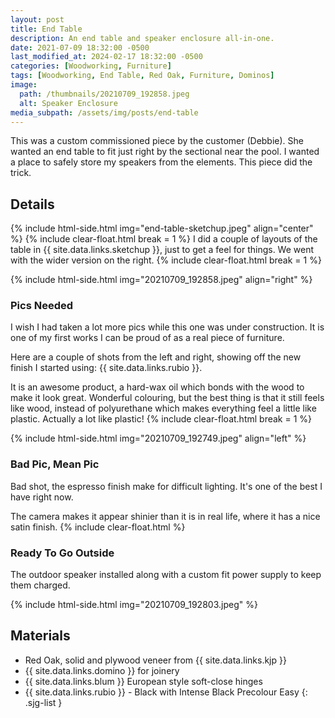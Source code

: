 ```yaml
---
layout: post
title: End Table
description: An end table and speaker enclosure all-in-one. 
date: 2021-07-09 18:32:00 -0500
last_modified_at: 2024-02-17 18:32:00 -0500
categories: [Woodworking, Furniture]
tags: [Woodworking, End Table, Red Oak, Furniture, Dominos]
image:
  path: /thumbnails/20210709_192858.jpeg
  alt: Speaker Enclosure
media_subpath: /assets/img/posts/end-table
---
```

This was a custom commissioned piece by the customer (Debbie). She wanted an end table to fit just right by the sectional near the pool. I wanted a place to safely store my speakers from the elements. This piece did the trick.

## Details

{% include html-side.html img="end-table-sketchup.jpeg" align="center" %}
{% include clear-float.html break = 1 %}
I did a couple of layouts of the table in {{ site.data.links.sketchup }}, just to get a feel for things. We went with the wider version on the right.
{% include clear-float.html break = 1 %}

{% include html-side.html img="20210709_192858.jpeg" align="right" %}

### Pics Needed

I wish I had taken a lot more pics while this one was under construction. It is one of my first works I can be proud of as a real piece of furniture.

Here are a couple of shots from the left and right, showing off the new finish I started using: {{ site.data.links.rubio }}.

It is an awesome product, a hard-wax oil which bonds with the wood to make it look great. Wonderful colouring, but the best thing is that it still feels like wood, instead of polyurethane which makes everything feel a little like plastic. Actually a lot like plastic!
{% include clear-float.html break = 1 %}

{% include html-side.html img="20210709_192749.jpeg" align="left" %}

### Bad&nbsp;Pic, Mean&nbsp;Pic

Bad shot, the espresso finish make for difficult lighting. It's one of the best I have right now.

The camera makes it appear shinier than it is in real life, where it has a nice satin finish.
{% include clear-float.html %}

### Ready To Go Outside

The outdoor speaker installed along with a custom fit power supply to keep them charged.

{% include html-side.html img="20210709_192803.jpeg" %}

## Materials

- Red Oak, solid and plywood veneer from {{ site.data.links.kjp }}
- {{ site.data.links.domino }} for joinery
- {{ site.data.links.blum }} European style soft-close hinges
- {{ site.data.links.rubio }} - Black with Intense Black Precolour Easy
{: .sjg-list }
